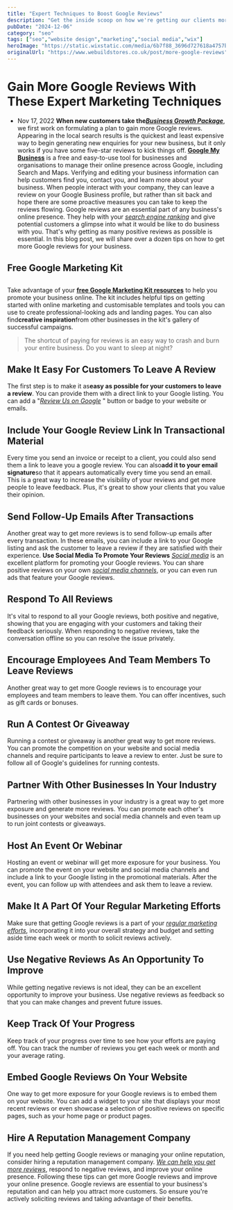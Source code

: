 ```yaml
---
title: "Expert Techniques to Boost Google Reviews"
description: "Get the inside scoop on how we're getting our clients more Google reviews, and start generating more enquires for your new business today!"
pubDate: "2024-12-06"
category: "seo"
tags: ["seo","website design","marketing","social media","wix"]
heroImage: "https://static.wixstatic.com/media/6b7f88_3696d727618a4757b199343cde966226~mv2.jpg/v1/fill/w_740,h_420,al_c,q_90,usm_0.66_1.00_0.01,enc_avif,quality_auto/6b7f88_3696d727618a4757b199343cde966226~mv2.jpg"
originalUrl: "https://www.webuildstores.co.uk/post/more-google-reviews"
---
```


# Gain More Google Reviews With These Expert Marketing Techniques
 * Nov 17, 2022
**When new customers take the**[**_Business Growth Package_**](https://www.webuildstores.co.uk/business-growth-package), we first work on formulating a plan to gain more Google reviews. Appearing in the local search results is the quickest and least expensive way to begin generating new enquiries for your new business, but it only works if you have some five-star reviews to kick things off.
[**Google My Business**](https://business.google.com/) is a free and easy-to-use tool for businesses and organisations to manage their online presence across Google, including Search and Maps. Verifying and editing your business information can help customers find you, contact you, and learn more about your business.
When people interact with your company, they can leave a review on your Google Business profile, but rather than sit back and hope there are some proactive measures you can take to keep the reviews flowing.
Google reviews are an essential part of any business's online presence. They help with your [_search engine ranking_](https://www.webuildstores.co.uk/seo-copywriting) and give potential customers a glimpse into what it would be like to do business with you. That's why getting as many positive reviews as possible is essential. In this blog post, we will share over a dozen tips on how to get more Google reviews for your business.
## Free Google Marketing Kit
##
Take advantage of your [**free Google Marketing Kit resources**](https://marketingkit.withgoogle.com/) to help you promote your business online. The kit includes helpful tips on getting started with online marketing and customisable templates and tools you can use to create professional-looking ads and landing pages.
You can also find**creative inspiration**from other businesses in the kit's gallery of successful campaigns.
> The shortcut of paying for reviews is an easy way to crash and burn your entire business. Do you want to sleep at night?
>
## Make It Easy For Customers To Leave A Review
The first step is to make it as**easy as possible for your customers to leave a review**. You can provide them with a direct link to your Google listing. You can add a "[_Review Us on Google_](https://g.page/r/CdtWUOoNXVooEB0/review) " button or badge to your website or emails.
## Include Your Google Review Link In Transactional Material
Every time you send an invoice or receipt to a client, you could also send them a link to leave you a google review.
You can also**add it to your email signature**so that it appears automatically every time you send an email. This is a great way to increase the visibility of your reviews and get more people to leave feedback. Plus, it's great to show your clients that you value their opinion.
## Send Follow-Up Emails After Transactions
Another great way to get more reviews is to send follow-up emails after every transaction. In these emails, you can include a link to your Google listing and ask the customer to leave a review if they are satisfied with their experience.
**Use Social Media To Promote Your Reviews**
[_Social media_](https://www.webuildstores.co.uk/post/what-is-social-media-marketing) is an excellent platform for promoting your Google reviews. You can share positive reviews on your own [_social media channels_](https://www.webuildstores.co.uk/social-media-plans), or you can even run ads that feature your Google reviews.
## Respond To All Reviews
It's vital to respond to all your Google reviews, both positive and negative, showing that you are engaging with your customers and taking their feedback seriously. When responding to negative reviews, take the conversation offline so you can resolve the issue privately.
## Encourage Employees And Team Members To Leave Reviews
Another great way to get more Google reviews is to encourage your employees and team members to leave them. You can offer incentives, such as gift cards or bonuses.
## Run A Contest Or Giveaway
Running a contest or giveaway is another great way to get more reviews. You can promote the competition on your website and social media channels and require participants to leave a review to enter. Just be sure to follow all of Google's guidelines for running contests.
## Partner With Other Businesses In Your Industry
Partnering with other businesses in your industry is a great way to get more exposure and generate more reviews. You can promote each other's businesses on your websites and social media channels and even team up to run joint contests or giveaways.
## Host An Event Or Webinar
Hosting an event or webinar will get more exposure for your business. You can promote the event on your website and social media channels and include a link to your Google listing in the promotional materials. After the event, you can follow up with attendees and ask them to leave a review.
## Make It A Part Of Your Regular Marketing Efforts
Make sure that getting Google reviews is a part of your [_regular marketing efforts_](https://www.webuildstores.co.uk/post/10-small-business-growth-ideas-to-skyrocket-your-website-traffic), incorporating it into your overall strategy and budget and setting aside time each week or month to solicit reviews actively.
## Use Negative Reviews As An Opportunity To Improve
While getting negative reviews is not ideal, they can be an excellent opportunity to improve your business. Use negative reviews as feedback so that you can make changes and prevent future issues.
## Keep Track Of Your Progress
Keep track of your progress over time to see how your efforts are paying off. You can track the number of reviews you get each week or month and your average rating.
## Embed Google Reviews On Your Website
One way to get more exposure for your Google reviews is to embed them on your website. You can add a widget to your site that displays your most recent reviews or even showcase a selection of positive reviews on specific pages, such as your home page or product pages.
## Hire A Reputation Management Company
If you need help getting Google reviews or managing your online reputation, consider hiring a reputation management company. [_We can help you get more reviews_](https://www.webuildstores.co.uk/contact), respond to negative reviews, and improve your online presence.
Following these tips can get more Google reviews and improve your online presence. Google reviews are essential to your business's reputation and can help you attract more customers. So ensure you're actively soliciting reviews and taking advantage of their benefits.
